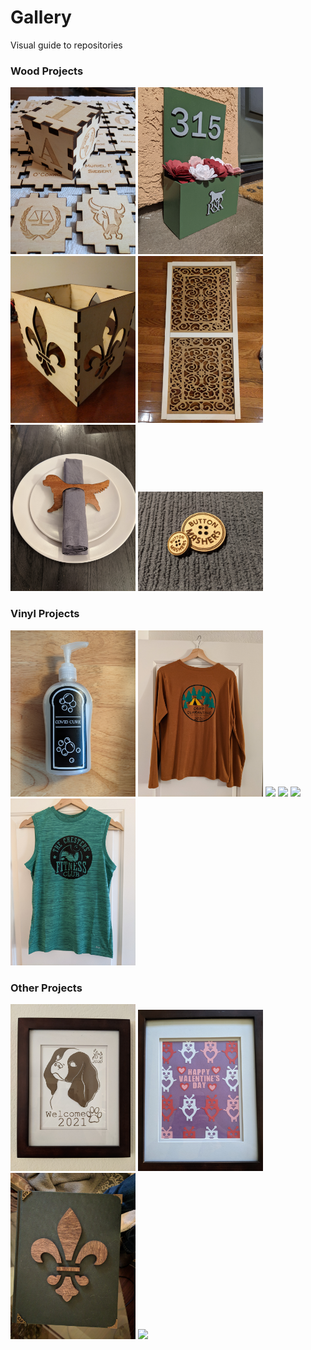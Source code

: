 # Gallery
Visual guide to repositories

### Wood Projects

<a href="https://github.com/RebeccaOC/Wood_Blocks"><img width="200px" src="BabyBlocks.jpg" ></a>
<a href="https://github.com/RebeccaOC/Wood_AddressSign"><img width="200px" src="AddressPlanter.jpg" ></a>
<a href="https://github.com/RebeccaOC/Wood_FDLPlanter"><img width="200px" src="FDLplanter.jpg" ></a>
<a href="https://github.com/RebeccaOC/Wood_WindowShade"><img width="200px" src="WindowShade.jpg" ></a>
<a href="https://github.com/RebeccaOC/Wood_NapkingRings"><img width="200px" src="NapkinRing.jpg" ></a>
<a href="https://github.com/RebeccaOC/Wood_NapkingRings"><img width="200px" src="ButtonMashersButtons.jpg" ></a>



### Vinyl Projects

<a href="https://github.com/RebeccaOC/Vinyl_SoapLabels"><img width="200px" src="SoapLabel.jpg" ></a>
<a href="https://github.com/RebeccaOC/Vinyl_CampShirt"><img width="200px" src="CampShirt.jpg" ></a>
<a href="https://github.com/RebeccaOC/Vinyl_SizeTestingStickers"><img width="200px" src="HTVTestCavalier.jpg" ></a>
<a href="https://github.com/RebeccaOC/Treadmill"><img width="200px" src="Treadmill.jpg" ></a>
<a href="https://github.com/RebeccaOC/Vinyl_ServingTray"><img width="200px" src="ServingTray.jpg" ></a>
<a href="https://github.com/RebeccaOC/Vinyl_ServingTray"><img width="200px" src="GymTank.jpg" ></a>

### Other Projects

<a href="https://github.com/RebeccaOC/NewYears_2020"><img width="200px" src="NewYears.jpg" ></a>
<a href="https://github.com/RebeccaOC/RebeccaOC"><img width="200px" src="Valentines2021.jpg" ></a>
<a href="https://github.com/RebeccaOC/RebeccaOC"><img width="200px" src="FDLBook.jpg" ></a>
<a href="https://github.com/RebeccaOC/Repair_Pipette"><img width="200px" src="Pipette_sugru.gif" ></a>


